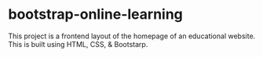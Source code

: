 # bootstrap-online-learning
This project is a frontend layout of the homepage of an educational website. This is built using HTML, CSS, & Bootstarp.
